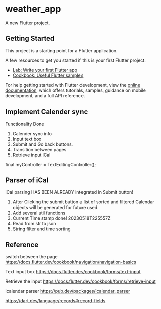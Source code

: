 # weather_app

A new Flutter project.

## Getting Started

This project is a starting point for a Flutter application.

A few resources to get you started if this is your first Flutter project:

- [Lab: Write your first Flutter app](https://docs.flutter.dev/get-started/codelab)
- [Cookbook: Useful Flutter samples](https://docs.flutter.dev/cookbook)

For help getting started with Flutter development, view the
[online documentation](https://docs.flutter.dev/), which offers tutorials,
samples, guidance on mobile development, and a full API reference.

## Implement Calender sync

Functionality Done

1. Calender sync info
2. Input text box
3. Submit and Go back buttons.
4. Transition between pages
5. Retrieve input iCal

final myController = TextEditingController();

## Parser of iCal

iCal parsing HAS BEEN ALREADY integrated in Submit button!

1. After Clicking the submit button a list of sorted and filtered Calendar objects will be generated for future used.
1. Add several util functions
1. Current Time stamp done! 20230518T225557Z
1. Read from str to json
1. String filter and time sorting

## Reference

switch between the page https://docs.flutter.dev/cookbook/navigation/navigation-basics

Text input box https://docs.flutter.dev/cookbook/forms/text-input

Retrieve the input https://docs.flutter.dev/cookbook/forms/retrieve-input

icalendar parser
https://pub.dev/packages/icalendar_parser

https://dart.dev/language/records#record-fields

